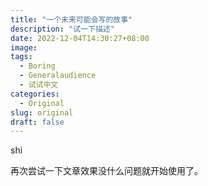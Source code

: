 ```yaml
---
title: "一个未来可能会写的故事"
description: "试一下描述"
date: 2022-12-04T14:30:27+08:00
image: 
tags:
  - Boring
  - Generalaudience
  - 试试中文
categories:
  - Original
slug: original
draft: false
---
```


shi

再次尝试一下文章效果没什么问题就开始使用了。